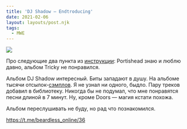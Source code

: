 ```yaml
---
title: 'DJ Shadow — Endtroducing'
date: 2021-02-06
layout: layouts/post.njk
tags:
  - MWE
---
```


![](https://i.ibb.co/KbG87Fw/image.png)

Про следующие два пункта из [инструкции](https://disgustingmen.com/music/ten-albums-to-love-trip-hop/): Portishead знаю и люблю давно, альбом Tricky не понравился.

Альбом DJ Shadow интересный. Биты западают в душу. На альбоме тысячи отсылок-[сэмплов](https://www.whosampled.com/DJ-Shadow/). Я не узнал ни одного, быдло. Пару треков добавил в библиотеку. Никогда бы не подумал, что мне понравятся песни длиной в 7 минут. Ну, кроме Doors — магия кстати похожа.

Альбом переслушивать не буду, но рад что познакомился. 

https://t.me/beardless_online/36
